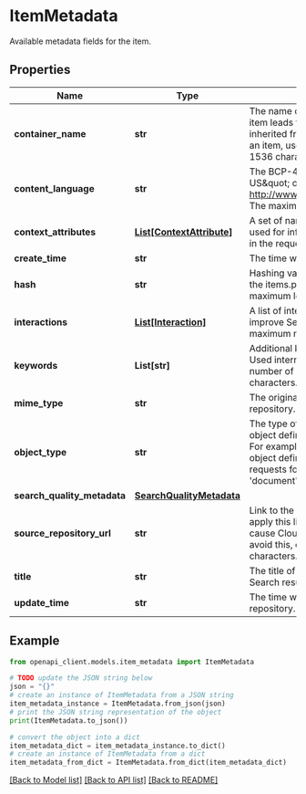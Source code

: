 # ItemMetadata

Available metadata fields for the item.

## Properties

Name | Type | Description | Notes
------------ | ------------- | ------------- | -------------
**container_name** | **str** | The name of the container for this item. Deletion of the container item leads to automatic deletion of this item. Note: ACLs are not inherited from a container item. To provide ACL inheritance for an item, use the inheritAclFrom field. The maximum length is 1536 characters. | [optional] 
**content_language** | **str** | The BCP-47 language code for the item, such as \&quot;en-US\&quot; or \&quot;sr-Latn\&quot;. For more information, see http://www.unicode.org/reports/tr35/#Unicode_locale_identifier. The maximum length is 32 characters. | [optional] 
**context_attributes** | [**List[ContextAttribute]**](ContextAttribute.md) | A set of named attributes associated with the item. This can be used for influencing the ranking of the item based on the context in the request. The maximum number of elements is 10. | [optional] 
**create_time** | **str** | The time when the item was created in the source repository. | [optional] 
**hash** | **str** | Hashing value provided by the API caller. This can be used with the items.push method to calculate modified state. The maximum length is 2048 characters. | [optional] 
**interactions** | [**List[Interaction]**](Interaction.md) | A list of interactions for the item. Interactions are used to improve Search quality, but are not exposed to end users. The maximum number of elements is 1000. | [optional] 
**keywords** | **List[str]** | Additional keywords or phrases that should match the item. Used internally for user generated content. The maximum number of elements is 100. The maximum length is 8192 characters. | [optional] 
**mime_type** | **str** | The original mime-type of ItemContent.content in the source repository. The maximum length is 256 characters. | [optional] 
**object_type** | **str** | The type of the item. This should correspond to the name of an object definition in the schema registered for the data source. For example, if the schema for the data source contains an object definition with name &#39;document&#39;, then item indexing requests for objects of that type should set objectType to &#39;document&#39;. The maximum length is 256 characters. | [optional] 
**search_quality_metadata** | [**SearchQualityMetadata**](SearchQualityMetadata.md) |  | [optional] 
**source_repository_url** | **str** | Link to the source repository serving the data. Seach results apply this link to the title. Whitespace or special characters may cause Cloud Seach result links to trigger a redirect notice; to avoid this, encode the URL. The maximum length is 2048 characters. | [optional] 
**title** | **str** | The title of the item. If given, this will be the displayed title of the Search result. The maximum length is 2048 characters. | [optional] 
**update_time** | **str** | The time when the item was last modified in the source repository. | [optional] 

## Example

```python
from openapi_client.models.item_metadata import ItemMetadata

# TODO update the JSON string below
json = "{}"
# create an instance of ItemMetadata from a JSON string
item_metadata_instance = ItemMetadata.from_json(json)
# print the JSON string representation of the object
print(ItemMetadata.to_json())

# convert the object into a dict
item_metadata_dict = item_metadata_instance.to_dict()
# create an instance of ItemMetadata from a dict
item_metadata_from_dict = ItemMetadata.from_dict(item_metadata_dict)
```
[[Back to Model list]](../README.md#documentation-for-models) [[Back to API list]](../README.md#documentation-for-api-endpoints) [[Back to README]](../README.md)


